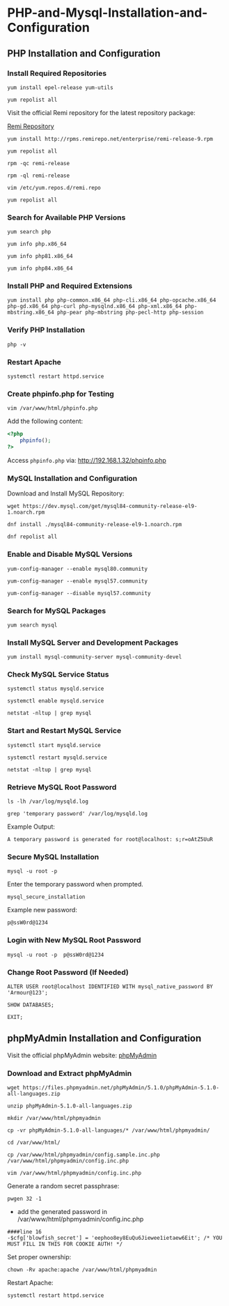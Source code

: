 # PHP-and-Mysql-Installation-and-Configuration
## PHP Installation and Configuration

### Install Required Repositories

```
yum install epel-release yum-utils
```
```
yum repolist all
```

Visit the official Remi repository for the latest repository package:

[Remi Repository](http://rpms.remirepo.net/enterprise/remi-release-9.rpm)

```
yum install http://rpms.remirepo.net/enterprise/remi-release-9.rpm
```
```
yum repolist all
```
```
rpm -qc remi-release
```
```
rpm -ql remi-release
```
```
vim /etc/yum.repos.d/remi.repo
```
```
yum repolist all
```

### Search for Available PHP Versions
```
yum search php
```
```
yum info php.x86_64
```
```
yum info php81.x86_64
```
```
yum info php84.x86_64
```

### Install PHP and Required Extensions
```
yum install php php-common.x86_64 php-cli.x86_64 php-opcache.x86_64 php-gd.x86_64 php-curl php-mysqlnd.x86_64 php-xml.x86_64 php-mbstring.x86_64 php-pear php-mbstring php-pecl-http php-session
```

### Verify PHP Installation
```
php -v
```

### Restart Apache
```
systemctl restart httpd.service
```

### Create phpinfo.php for Testing
```
vim /var/www/html/phpinfo.php
```

Add the following content:
```php
<?php
    phpinfo();
?>
```

Access `phpinfo.php` via:
http://192.168.1.32/phpinfo.php

### MySQL Installation and Configuration

Download and Install MySQL Repository:
```
wget https://dev.mysql.com/get/mysql84-community-release-el9-1.noarch.rpm
```
```
dnf install ./mysql84-community-release-el9-1.noarch.rpm
```
```
dnf repolist all
```
### Enable and Disable MySQL Versions
```
yum-config-manager --enable mysql80.community
```
```
yum-config-manager --enable mysql57.community
```
```
yum-config-manager --disable mysql57.community
```

### Search for MySQL Packages
```
yum search mysql
```

### Install MySQL Server and Development Packages
```
yum install mysql-community-server mysql-community-devel
```

### Check MySQL Service Status
```
systemctl status mysqld.service
```
```
systemctl enable mysqld.service
```
```
netstat -nltup | grep mysql
```

### Start and Restart MySQL Service
```
systemctl start mysqld.service

systemctl restart mysqld.service

netstat -nltup | grep mysql
```

### Retrieve MySQL Root Password
```
ls -lh /var/log/mysqld.log
```
```
grep 'temporary password' /var/log/mysqld.log
```

Example Output:
```
A temporary password is generated for root@localhost: s;r=oAtZ5UuR
```

### Secure MySQL Installation
```
mysql -u root -p
```

Enter the temporary password when prompted.

```
mysql_secure_installation
```

Example new password:
```
p@ssW0rd@1234
```

### Login with New MySQL Root Password
```
mysql -u root -p  p@ssW0rd@1234
```

### Change Root Password (If Needed)
```
ALTER USER root@localhost IDENTIFIED WITH mysql_native_password BY 'Armour@123';
```
```
SHOW DATABASES;
```
```
EXIT;
```

## phpMyAdmin Installation and Configuration

Visit the official phpMyAdmin website:
[phpMyAdmin](https://www.phpmyadmin.net)
### Download and Extract phpMyAdmin
```
wget https://files.phpmyadmin.net/phpMyAdmin/5.1.0/phpMyAdmin-5.1.0-all-languages.zip
```
```
unzip phpMyAdmin-5.1.0-all-languages.zip
```
```
mkdir /var/www/html/phpmyadmin
```
```
cp -vr phpMyAdmin-5.1.0-all-languages/* /var/www/html/phpmyadmin/
```
```
cd /var/www/html/
```
```
cp /var/www/html/phpmyadmin/config.sample.inc.php /var/www/html/phpmyadmin/config.inc.php
```
```
vim /var/www/html/phpmyadmin/config.inc.php
```

Generate a random secret passphrase:
```
pwgen 32 -1
```
- add the generated password in /var/www/html/phpmyadmin/config.inc.php 
```
####line 16 
-$cfg['blowfish_secret'] = 'eephoo8ey8EuQu6Jiewee1ietaew6Eit'; /* YOU MUST FILL IN THIS FOR COOKIE AUTH! */
```
Set proper ownership:
```
chown -Rv apache:apache /var/www/html/phpmyadmin
```
Restart Apache:
```
systemctl restart httpd.service
```
